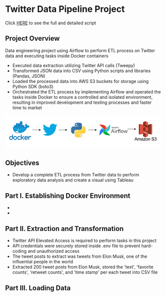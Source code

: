 # Twitter Data Pipeline Project

Click [HERE](https://github.com/choijin/Twitter_Data_Pipeline_ETL/tree/main/airflow-docker) to see the full and detailed script

## Project Overview
Data engineering project using Airflow to perform ETL process on Twitter data and executing tasks inside Docker containers

* Executed data extraction utilizing Twitter API calls (Tweepy)
* Transformed JSON data into CSV using Python scripts and libraries (Pandas, JSON)
* Loaded the processed data into AWS S3 buckets for storage using Python SDK (boto3)
* Orchestrated the ETL process by implementing Airflow and operated the tasks inside Docker to ensure a controlled and isolated environment, resulting in improved development and testing processes and faster time to market

![](/images/pipeline_img_new.png) 

## Objectives
* Develop a complete ETL process from Twitter data to perform exploratory data analysis and create a visual using Tableau

## Part I. Establishing Docker Environment

*
*

## Part II. Extraction and Transformation

* Twitter API Elevated Access is required to perform tasks in this project
* API credentials were securely stored inside .env file to prevent hard-coding and unauthorized access
* The tweet posts to extract was tweets from Elon Musk, one of the influential people in the world
* Extracted 200 tweet posts from Elon Musk, stored the 'text', 'favorite counts', 'retweet counts', and 'time stamp' per each tweet into CSV file

## Part III. Loading Data




